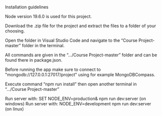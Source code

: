 Installation guidelines

Node version 19.6.0 is used for this project.

Download the .zip file for the project and extract the files to a folder of your choosing.

Open the folder in Visual Studio Code and navigate to the “Course Project-master” folder in the terminal.

All commands are given in the “…/Course Project-master” folder and can be found there in package.json.

Before running the app make sure to connect to "mongodb://127.0.0.1:27017/project" using for example MongoDBCompass. 

Execute command “npm run install” then open another terminal in “…/Course Project-master”

Run server with: SET NODE_ENV=production& npm run dev:server (on windows) 
Run server with: NODE_ENV=development npm run dev:server (on linux) 